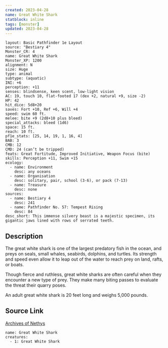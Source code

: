 ```yaml
---
created: 2023-04-28
name: Great White Shark
statblock: inline
tags: [monster]
updated: 2023-04-28
---
```

```statblock
layout: Basic Pathfinder 1e Layout
source: "Bestiary 4"
Monster_CR: 4
name: Great White Shark
Monster_XP: 1200
alignment: N
size: Huge
type: animal
subtype: (aquatic)
INI: +6
perception: +11
senses: blindsense, keen scent, low-light vision
AC: 19, touch 10, flat-footed 17 (dex +2, natural +9, size -2)
HP: 42
hit_dice: 5d8+20
saves: Fort +10, Ref +6, Will +4
speed: swim 60 ft.
melee: bite +9 (2d8+10 plus bleed)
special_attacks: bleed (1d6)
space: 15 ft.
reach: 10 ft.
pf1e_stats: [25, 14, 19, 1, 16, 4]
BAB: 3
CMB: 12
CMD: 24 (can’t be tripped)
feats: Great Fortitude, Improved Initiative, Weapon Focus (bite)
skills: Perception +11, Swim +15
ecology:
  - name: Environment
    desc: any oceans
  - name: Organisation
    desc: solitary, pair, school (3-6), or pack (7-13)
  - name: Treasure
    desc: none
sources:
  - name: Bestiary 4
    desc: 241
  - name: Pathfinder No. 57: Tempest Rising
    desc: 84
desc_short: This immense silvery beast is a majestic specimen, its gigantic jaws lined with rows of serrated teeth.
```
## Description
The great white shark is one of the largest predatory fish in the ocean, and preys on seals, small whales, seabirds, dolphins, and turtles. Its strength and speed even allow it to leap out of the water to reach prey on land, rafts, or boats.

Though fierce and ruthless, great white sharks are often careful when they encounter a new type of prey. They make many biting passes to evaluate the threat their quarry poses.

An adult great white shark is 20 feet long and weighs 5,000 pounds.
## Source Link
[Archives of Nethys](https://aonprd.com/MonsterDisplay.aspx?ItemName=Great%20White%20Shark)
```encounter-table
name: Great White Shark
creatures:
  - 1: Great White Shark
```
